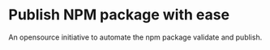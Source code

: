 # Publish NPM package with ease

An opensource initiative to automate the npm package validate and publish.
